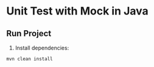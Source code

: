 # Unit Test with Mock in Java


## Run Project
1. Install dependencies:
```bash
mvn clean install
```